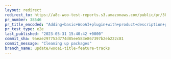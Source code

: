 ```yaml
---
layout: redirect
redirect_to: https://a8c-woo-test-reports.s3.amazonaws.com/public/pr/38546/e2e/index.html
pr_number: 38546
pr_title_encoded: "Adding+basic+WooAI+plugin+with+product+description+generation+%28%2338309%29"
pr_test_type: e2e
last_published: "2023-05-31 15:40:42 +0000"
commit_sha: 9aeae297753d774d85ee583e867397b2eb222c81
commit_message: "Cleaning up packages"
branch_name: update/wooai-title-feature-tracks
---
```

